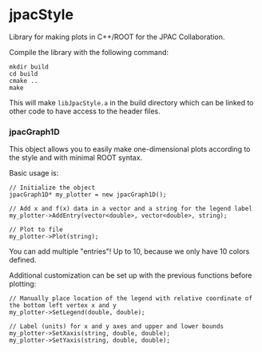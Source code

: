 # jpacStyle
Library for making plots in C++/ROOT for the JPAC Collaboration.

Compile the library with the following command:
```
mkdir build
cd build
cmake ..
make
```
This will make `libJpacStyle.a` in the build directory which can be linked to other code to have access to the header files.

### jpacGraph1D
This object allows you to easily make one-dimensional plots according to the style and with minimal ROOT syntax.

Basic usage is:
```
// Initialize the object
jpacGraph1D* my_plotter = new jpacGraph1D();

// Add x and f(x) data in a vector and a string for the legend label
my_plotter->AddEntry(vector<double>, vector<double>, string);

// Plot to file
my_plotter->Plot(string);
```
You can add multiple "entries"! Up to 10, because we only have 10 colors defined.

Additional customization can be set up with the previous functions before plotting:
```
// Manually place location of the legend with relative coordinate of the bottom left vertex x and y
my_plotter->SetLegend(double, double);

// Label (units) for x and y axes and upper and lower bounds
my_plotter->SetXaxis(string, double, double);
my_plotter->SetYaxis(string, double, double);
```

